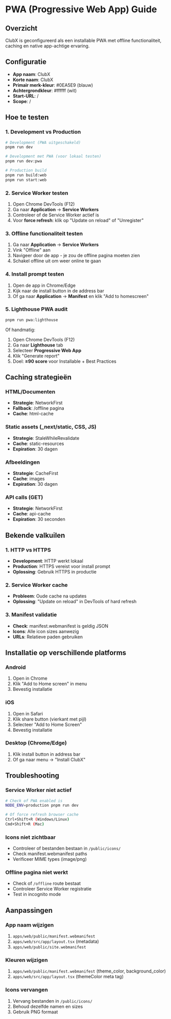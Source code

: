 # PWA (Progressive Web App) Guide

## Overzicht
ClubX is geconfigureerd als een installable PWA met offline functionaliteit, caching en native app-achtige ervaring.

## Configuratie
- **App naam**: ClubX
- **Korte naam**: ClubX  
- **Primair merk-kleur**: #0EA5E9 (blauw)
- **Achtergrondkleur**: #ffffff (wit)
- **Start-URL**: /
- **Scope**: /

## Hoe te testen

### 1. Development vs Production
```bash
# Development (PWA uitgeschakeld)
pnpm run dev

# Development met PWA (voor lokaal testen)
pnpm run dev:pwa

# Production build
pnpm run build:web
pnpm run start:web
```

### 2. Service Worker testen
1. Open Chrome DevTools (F12)
2. Ga naar **Application** → **Service Workers**
3. Controleer of de Service Worker actief is
4. Voor **force refresh**: klik op "Update on reload" of "Unregister"

### 3. Offline functionaliteit testen
1. Ga naar **Application** → **Service Workers**
2. Vink "Offline" aan
3. Navigeer door de app - je zou de offline pagina moeten zien
4. Schakel offline uit om weer online te gaan

### 4. Install prompt testen
1. Open de app in Chrome/Edge
2. Kijk naar de install button in de address bar
3. Of ga naar **Application** → **Manifest** en klik "Add to homescreen"

### 5. Lighthouse PWA audit
```bash
pnpm run pwa:lighthouse
```
Of handmatig:
1. Open Chrome DevTools (F12)
2. Ga naar **Lighthouse** tab
3. Selecteer **Progressive Web App**
4. Klik "Generate report"
5. Doel: **≥90 score** voor Installable + Best Practices

## Caching strategieën

### HTML/Documenten
- **Strategie**: NetworkFirst
- **Fallback**: /offline pagina
- **Cache**: html-cache

### Static assets (_next/static, CSS, JS)
- **Strategie**: StaleWhileRevalidate  
- **Cache**: static-resources
- **Expiration**: 30 dagen

### Afbeeldingen
- **Strategie**: CacheFirst
- **Cache**: images
- **Expiration**: 30 dagen

### API calls (GET)
- **Strategie**: NetworkFirst
- **Cache**: api-cache
- **Expiration**: 30 seconden

## Bekende valkuilen

### 1. HTTP vs HTTPS
- **Development**: HTTP werkt lokaal
- **Production**: HTTPS vereist voor install prompt
- **Oplossing**: Gebruik HTTPS in productie

### 2. Service Worker cache
- **Probleem**: Oude cache na updates
- **Oplossing**: "Update on reload" in DevTools of hard refresh

### 3. Manifest validatie
- **Check**: manifest.webmanifest is geldig JSON
- **Icons**: Alle icon sizes aanwezig
- **URLs**: Relatieve paden gebruiken

## Installatie op verschillende platforms

### Android
1. Open in Chrome
2. Klik "Add to Home screen" in menu
3. Bevestig installatie

### iOS
1. Open in Safari
2. Klik share button (vierkant met pijl)
3. Selecteer "Add to Home Screen"
4. Bevestig installatie

### Desktop (Chrome/Edge)
1. Klik install button in address bar
2. Of ga naar menu → "Install ClubX"

## Troubleshooting

### Service Worker niet actief
```bash
# Check of PWA enabled is
NODE_ENV=production pnpm run dev

# Of force refresh browser cache
Ctrl+Shift+R (Windows/Linux)
Cmd+Shift+R (Mac)
```

### Icons niet zichtbaar
- Controleer of bestanden bestaan in `/public/icons/`
- Check manifest.webmanifest paths
- Verificeer MIME types (image/png)

### Offline pagina niet werkt
- Check of `/offline` route bestaat
- Controleer Service Worker registratie
- Test in incognito mode

## Aanpassingen

### App naam wijzigen
1. `apps/web/public/manifest.webmanifest`
2. `apps/web/src/app/layout.tsx` (metadata)
3. `apps/web/public/site.webmanifest`

### Kleuren wijzigen
1. `apps/web/public/manifest.webmanifest` (theme_color, background_color)
2. `apps/web/src/app/layout.tsx` (themeColor meta tag)

### Icons vervangen
1. Vervang bestanden in `/public/icons/`
2. Behoud dezelfde namen en sizes
3. Gebruik PNG formaat
